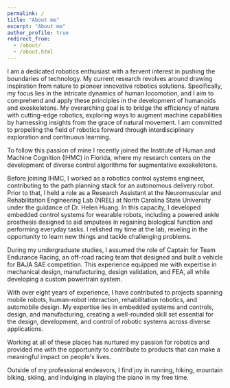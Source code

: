 ```yaml
---
permalink: /
title: "About me"
excerpt: "About me"
author_profile: true
redirect_from: 
  - /about/
  - /about.html
---
```


I am a dedicated robotics enthusiast with a fervent interest in pushing the boundaries of technology. My current research revolves around drawing inspiration from nature to pioneer innovative robotics solutions. Specifically, my focus lies in the intricate dynamics of human locomotion, and I aim to comprehend and apply these principles in the development of humanoids and exoskeletons. My overarching goal is to bridge the efficiency of nature with cutting-edge robotics, exploring ways to augment machine capabilities by harnessing insights from the grace of natural movement. I am committed to propelling the field of robotics forward through interdisciplinary exploration and continuous learning.

To follow this passion of mine I recently joined the Institute of Human and Machine Cognition (IHMC) in Florida, where my research centers on the development of diverse control algorithms for augmentative exoskeletons.

Before joining IHMC, I worked as a robotics control systems engineer, contributing to the path planning stack for an autonomous delivery robot. Prior to that, I held a role as a Research Assistant at the Neuromuscular and Rehabilitation Engineering Lab (NREL) at North Carolina State University under the guidance of Dr. Helen Huang. In this capacity, I developed embedded control systems for wearable robots, including a powered ankle prosthesis designed to aid amputees in regaining biological function and performing everyday tasks. I relished my time at the lab, reveling in the opportunity to learn new things and tackle challenging problems.

During my undergraduate studies, I assumed the role of Captain for Team Endurance Racing, an off-road racing team that designed and built a vehicle for BAJA SAE competition. This experience equipped me with expertise in mechanical design, manufacturing, design validation, and FEA, all while developing a custom powertrain system.

With over eight years of experience, I have contributed to projects spanning mobile robots, human-robot interaction, rehabilitation robotics, and automobile design. My expertise lies in embedded systems and controls, design, and manufacturing, creating a well-rounded skill set essential for the design, development, and control of robotic systems across diverse applications.

Working at all of these places has nurtured my passion for robotics and provided me with the opportunity to contribute to products that can make a meaningful impact on people's lives.

Outside of my professional endeavors, I find joy in running, hiking, mountain biking, skiing, and indulging in playing the piano in my free time.